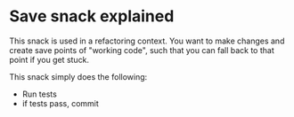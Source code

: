 # Save snack explained

This snack is used in a refactoring context. You want to make changes and create save points of "working code", such that you can fall back to that point if you get stuck. 

This snack simply does the following:
- Run tests
- if tests pass, commit

